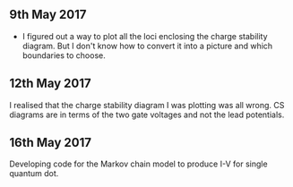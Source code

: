 ## 9th May 2017
- I figured out a way to plot all the loci enclosing the charge stability diagram. But I don't know how to convert it into a picture and which boundaries to choose.

## 12th May 2017
I realised that the charge stability diagram I was plotting was all wrong. CS diagrams are in terms of the two gate voltages and not the lead potentials.

## 16th May 2017
Developing code for the Markov chain model to produce I-V for single quantum dot.

